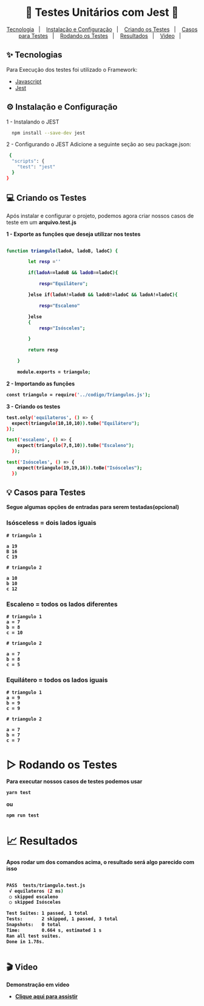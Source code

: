 <h1 align="center"> 🧪 Testes Unitários com Jest 🧪 </h1>

<p align="center">
  <a href="#-tecnologias">Tecnologia</a>&nbsp;&nbsp;&nbsp;|&nbsp;&nbsp;&nbsp;
  <a href="#-instalação-e-configuração">Instalação e Configuração</a>&nbsp;&nbsp;&nbsp;|&nbsp;&nbsp;&nbsp;
  <a href="#-criando-os-testes">Criando os Testes</a>&nbsp;&nbsp;&nbsp;|&nbsp;&nbsp;&nbsp;
  <a href="#-casos-para-testes">Casos para Testes</a>&nbsp;&nbsp;&nbsp;|&nbsp;&nbsp;&nbsp;
  <a href="#-rodando-os-testes">Rodando os Testes</a>&nbsp;&nbsp;&nbsp;|&nbsp;&nbsp;&nbsp;
  <a href="#-resultados">Resultados</a>&nbsp;&nbsp;&nbsp;|&nbsp;&nbsp;&nbsp;
  <a href="#-video">Video</a>&nbsp;&nbsp;&nbsp;|&nbsp;&nbsp;&nbsp;
  
</p>

 
## ✨ Tecnologias

Para Execução dos testes foi utilizado o Framework:

- [Javascript](https://www.javascript.com/)
- [Jest](https://jestjs.io/pt-BR/docs/getting-started)


## ⚙ Instalação e Configuração

1 - Instalando o JEST
```bash
  npm install --save-dev jest
```

2 - Configurando o JEST
Adicione a seguinte seção ao seu package.json:
```bash
 {
  "scripts": {
    "test": "jest"
  }
}
```


## 💻 Criando os Testes

Após instalar e configurar o projeto, podemos agora criar nossos casos de teste em um <b>arquivo.test.js<b>

1 - Exporte as funções que deseja utilizar nos testes

```bash
  
function triangulo(ladoA, ladoB, ladoC) {

        let resp =''

        if(ladoA==ladoB && ladoB==ladoC){

            resp="Equilátero";

        }else if(ladoA!=ladoB && ladoB!=ladoC && ladoA!=ladoC){

            resp="Escaleno"

        }else
        {
            resp="Isósceles";

        }

        return resp

    }

    module.exports = triangulo;
```
2 - Importando as funções

```bash
const triangulo = require('../codigo/Triangulos.js');

```
3 - Criando os testes

```bash
test.only('equilateros', () => {
  expect(triangulo(10,10,10)).toBe("Equilátero");
});

test('escaleno', () => {
    expect(triangulo(7,8,10)).toBe("Escaleno");
  });

test('Isósceles', () => {
    expect(triangulo(19,19,16)).toBe("Isósceles");
  })

```


## 💡 Casos para Testes
Segue algumas opções de entradas para serem testadas(opcional)

### Isósceless = dois lados iguais

    # triangulo 1

    a 19
    B 16
    C 19

    # triangulo 2

    a 10
    b 10
    c 12

### Escaleno = todos os lados diferentes

    # triangulo 1
    a = 7
    b = 8
    c = 10

    # triangulo 2

    a = 7
    b = 8
    c = 5

### Equilátero = todos os lados iguais

    # triangulo 1
    a = 9
    b = 9
    c = 9

    # triangulo 2

    a = 7
    b = 7
    c = 7
    
# ▷ Rodando os Testes
Para executar nossos casos de testes podemos usar 

```bash
yarn test

```
ou
```bash
npm run test
```
  
# 📈 Resultados
Apos rodar um dos comandos acima, o resultado será algo parecido com isso
 ```bash
  
 PASS  tests/triangulo.test.js
  √ equilateros (2 ms)
  ○ skipped escaleno
  ○ skipped Isósceles

Test Suites: 1 passed, 1 total
Tests:       2 skipped, 1 passed, 3 total
Snapshots:   0 total
Time:        0.664 s, estimated 1 s
Ran all test suites.
Done in 1.78s.
  
```

## 🎬 Video
Demonstração em video
- [Clique aqui para assistir](https://jestjs.io/pt-BR/docs/getting-started)



